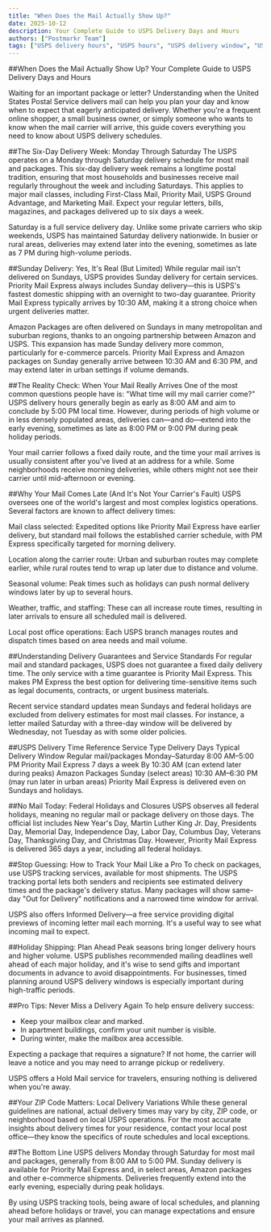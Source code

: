 ```yaml
---
title: "When Does the Mail Actually Show Up?"
date: 2025-10-12
description: Your Complete Guide to USPS Delivery Days and Hours
authors: ["Postmarkr Team"]
tags: ["USPS delivery hours", "USPS hours", "USPS delivery window", "USPS delivery days"]
---
```


##When Does the Mail Actually Show Up? Your Complete Guide to USPS Delivery Days and Hours

Waiting for an important package or letter? Understanding when the United States Postal Service delivers mail can help you plan your day and know when to expect that eagerly anticipated delivery. Whether you're a frequent online shopper, a small business owner, or simply someone who wants to know when the mail carrier will arrive, this guide covers everything you need to know about USPS delivery schedules.

##The Six-Day Delivery Week: Monday Through Saturday
The USPS operates on a Monday through Saturday delivery schedule for most mail and packages. This six-day delivery week remains a longtime postal tradition, ensuring that most households and businesses receive mail regularly throughout the week and including Saturdays. This applies to major mail classes, including First-Class Mail, Priority Mail, USPS Ground Advantage, and Marketing Mail. Expect your regular letters, bills, magazines, and packages delivered up to six days a week.

Saturday is a full service delivery day. Unlike some private carriers who skip weekends, USPS has maintained Saturday delivery nationwide. In busier or rural areas, deliveries may extend later into the evening, sometimes as late as 7 PM during high-volume periods.

##Sunday Delivery: Yes, It's Real (But Limited)
While regular mail isn't delivered on Sundays, USPS provides Sunday delivery for certain services. Priority Mail Express always includes Sunday delivery—this is USPS's fastest domestic shipping with an overnight to two-day guarantee. Priority Mail Express typically arrives by 10:30 AM, making it a strong choice when urgent deliveries matter.

Amazon Packages are often delivered on Sundays in many metropolitan and suburban regions, thanks to an ongoing partnership between Amazon and USPS. This expansion has made Sunday delivery more common, particularly for e-commerce parcels. Priority Mail Express and Amazon packages on Sunday generally arrive between 10:30 AM and 6:30 PM, and may extend later in urban settings if volume demands.

##The Reality Check: When Your Mail Really Arrives
One of the most common questions people have is: "What time will my mail carrier come?" USPS delivery hours generally begin as early as 8:00 AM and aim to conclude by 5:00 PM local time. However, during periods of high volume or in less densely populated areas, deliveries can—and do—extend into the early evening, sometimes as late as 8:00 PM or 9:00 PM during peak holiday periods.

Your mail carrier follows a fixed daily route, and the time your mail arrives is usually consistent after you've lived at an address for a while. Some neighborhoods receive morning deliveries, while others might not see their carrier until mid-afternoon or evening.

##Why Your Mail Comes Late (And It's Not Your Carrier's Fault)
USPS oversees one of the world's largest and most complex logistics operations. Several factors are known to affect delivery times:

Mail class selected: Expedited options like Priority Mail Express have earlier delivery, but standard mail follows the established carrier schedule, with PM Express specifically targeted for morning delivery.

Location along the carrier route: Urban and suburban routes may complete earlier, while rural routes tend to wrap up later due to distance and volume.

Seasonal volume: Peak times such as holidays can push normal delivery windows later by up to several hours.

Weather, traffic, and staffing: These can all increase route times, resulting in later arrivals to ensure all scheduled mail is delivered.

Local post office operations: Each USPS branch manages routes and dispatch times based on area needs and mail volume.

##Understanding Delivery Guarantees and Service Standards
For regular mail and standard packages, USPS does not guarantee a fixed daily delivery time. The only service with a time guarantee is Priority Mail Express. This makes PM Express the best option for delivering time-sensitive items such as legal documents, contracts, or urgent business materials.

Recent service standard updates mean Sundays and federal holidays are excluded from delivery estimates for most mail classes. For instance, a letter mailed Saturday with a three-day window will be delivered by Wednesday, not Tuesday as with some older policies.

##USPS Delivery Time Reference
Service Type	Delivery Days	Typical Delivery Window
Regular mail/packages	Monday–Saturday	8:00 AM–5:00 PM
Priority Mail Express	7 days a week	By 10:30 AM (can extend later during peaks)
Amazon Packages	Sunday (select areas)	10:30 AM–6:30 PM (may run later in urban areas)
Priority Mail Express is delivered even on Sundays and holidays.

##No Mail Today: Federal Holidays and Closures
USPS observes all federal holidays, meaning no regular mail or package delivery on those days. The official list includes New Year's Day, Martin Luther King Jr. Day, Presidents Day, Memorial Day, Independence Day, Labor Day, Columbus Day, Veterans Day, Thanksgiving Day, and Christmas Day. However, Priority Mail Express is delivered 365 days a year, including all federal holidays.

##Stop Guessing: How to Track Your Mail Like a Pro
To check on packages, use USPS tracking services, available for most shipments. The USPS tracking portal lets both senders and recipients see estimated delivery times and the package's delivery status. Many packages will show same-day "Out for Delivery" notifications and a narrowed time window for arrival.

USPS also offers Informed Delivery—a free service providing digital previews of incoming letter mail each morning. It's a useful way to see what incoming mail to expect.

##Holiday Shipping: Plan Ahead
Peak seasons bring longer delivery hours and higher volume. USPS publishes recommended mailing deadlines well ahead of each major holiday, and it's wise to send gifts and important documents in advance to avoid disappointments. For businesses, timed planning around USPS delivery windows is especially important during high-traffic periods.

##Pro Tips: Never Miss a Delivery Again
To help ensure delivery success:
- Keep your mailbox clear and marked.
- In apartment buildings, confirm your unit number is visible.
- During winter, make the mailbox area accessible.

Expecting a package that requires a signature? If not home, the carrier will leave a notice and you may need to arrange pickup or redelivery.

USPS offers a Hold Mail service for travelers, ensuring nothing is delivered when you're away.

##Your ZIP Code Matters: Local Delivery Variations
While these general guidelines are national, actual delivery times may vary by city, ZIP code, or neighborhood based on local USPS operations. For the most accurate insights about delivery times for your residence, contact your local post office—they know the specifics of route schedules and local exceptions.

##The Bottom Line
USPS delivers Monday through Saturday for most mail and packages, generally from 8:00 AM to 5:00 PM. Sunday delivery is available for Priority Mail Express and, in select areas, Amazon packages and other e-commerce shipments. Deliveries frequently extend into the early evening, especially during peak holidays.

By using USPS tracking tools, being aware of local schedules, and planning ahead before holidays or travel, you can manage expectations and ensure your mail arrives as planned.

